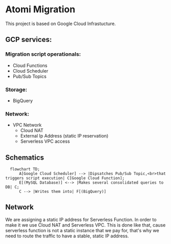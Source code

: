 # Atomi Migration

This project is based on Google Cloud Infrastucture.

## GCP services: 
### Migration script operationals:  
- Cloud Functions
- Cloud Scheduler
- Pub/Sub Topics

### Storage: 
- BigQuery

### Network: 
- VPC Network
    - Cloud NAT
    - External Ip Address (static IP reservation)
    - Serverless VPC access

## Schematics

```mermaid
  flowchart TD;
      A[Google Cloud Scheduler] --> |Dipsatches Pub/Sub Topic,<br>that triggers script execution| C[Google Cloud Function];
      E[(MySQL Database)] <--> |Makes several consolidated queries to DB| C;
      C --> |Writes them into| F[(BigQuery)]
```

## Network
We are assigning a static IP address for Serverless Function. In order to make it we use Cloud NAT and Serverless VPC. This is done like that, cause serverless function is not a static instance that we pay for, that's why we need to route the traffic to have a stable, static IP address.
